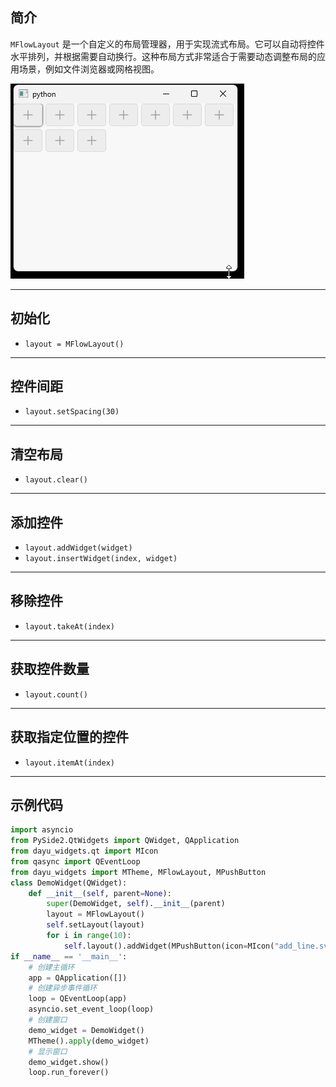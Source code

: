 ## 简介
`MFlowLayout` 是一个自定义的布局管理器，用于实现流式布局。它可以自动将控件水平排列，并根据需要自动换行。这种布局方式非常适合于需要动态调整布局的应用场景，例如文件浏览器或网格视图。

![zms1.gif](zms1.gif)
******
## 初始化
  - `layout = MFlowLayout()`
********
## 控件间距
  - `layout.setSpacing(30)`
******
## 清空布局
  - `layout.clear()`
******
## 添加控件
  - `layout.addWidget(widget)`
  - `layout.insertWidget(index, widget)`
******
## 移除控件
  - `layout.takeAt(index)`
******
## 获取控件数量
  - `layout.count()`
******
## 获取指定位置的控件
  - `layout.itemAt(index)`
******
## 示例代码

```python
import asyncio
from PySide2.QtWidgets import QWidget, QApplication
from dayu_widgets.qt import MIcon
from qasync import QEventLoop
from dayu_widgets import MTheme, MFlowLayout, MPushButton
class DemoWidget(QWidget):
    def __init__(self, parent=None):
        super(DemoWidget, self).__init__(parent)
        layout = MFlowLayout()
        self.setLayout(layout)
        for i in range(10):
            self.layout().addWidget(MPushButton(icon=MIcon("add_line.svg")))
if __name__ == '__main__':
    # 创建主循环
    app = QApplication([])
    # 创建异步事件循环
    loop = QEventLoop(app)
    asyncio.set_event_loop(loop)
    # 创建窗口
    demo_widget = DemoWidget()
    MTheme().apply(demo_widget)
    # 显示窗口
    demo_widget.show()
    loop.run_forever()
